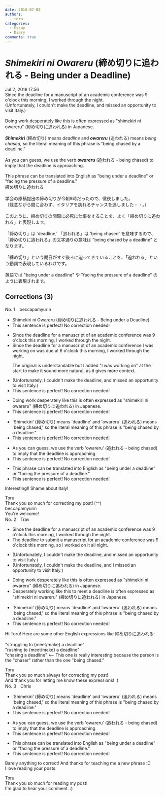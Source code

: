 ```yaml
---
date: 2018-07-02
authors:
  - toru
categories:
  - Essay
  - Diary
comments: true
---
```


# <strong><em>Shimekiri ni Owareru</strong></em> (締め切りに追われる - Being under a Deadline)
<div class="date">Jul 2, 2018 17:56</div>
<div id="post"><div id="body_show_ori">
Since the deadline for a manuscript of an academic conference was 9 o'clock this morning, I worked through the night.<br/>(Unfortunately, I couldn't make the deadline, and missed an opportunity to visit Italy.)<br/><br/>Doing work desperately like this is often expressed as "shimekiri ni owareru" (締め切りに追われる) in Japanese.<br/><br/><strong><em>Shimekiri</em></strong> (締め切り) means <em>deadline</em> and <strong><em>owareru</em></strong> (追われる) means <em>being chased,</em> so the literal meaning of this phrase is "being chased by a deadline."<br/><br/>As you can guess, we use the verb <strong><em>owareru</em></strong> (追われる - being chased) to imply that the deadline is approaching.<br/><br/>This phrase can be translated into English as "being under a deadline" or "facing the pressure of a deadline."
</div></div>

<!-- more -->

<div id="post_ja"><div id="body_show_mo">
締め切りに追われる<br/><br/>学会の原稿提出の締め切りが今朝9時だったので、徹夜しました。<br/>（残念ながら間に合わず、イタリアを訪れるチャンスを逃しました・・。）<br/><br/>このように、締め切りの間際に必死に仕事をすることを、よく「締め切りに追われる」と表現します。<br/><br/>「締め切り」は 'deadline,' 「追われる」は 'being chased' を意味するので、「締め切りに追われる」の文字通りの意味は "being chased by a deadline" となります。<br/><br/>「締め切り」という期日がすぐ後ろに迫ってきていることを、「追われる」という動詞で表現しているわけです。<br/><br/>英語では "being under a deadline" や "facing the pressure of a deadline" のように表現されます。
</div></div>

## Corrections (3)
<div id="block"><div class="first_name"> No. 1　<span class="just_name">beccapamyurin</span></div><div id="block2">
<ul class="correction_field">
<li class="incorrect">Shimekiri ni Owareru (締め切りに追われる - Being under a Deadline)</li>
<li class="corrected perfect">This sentence is perfect! No correction needed!</li>
</ul>
<ul class="correction_field">
<li class="incorrect">Since the deadline for a manuscript of an academic conference was 9 o'clock this morning, I worked through the night.</li>
<li class="corrected correct">
Since the <span class="f_gray"><span class="sline">deadline for a </span></span>manuscript of an academic conference <span class="f_red">I </span>was <span class="f_red">working on was due at </span>9 o'clock this morning, I worked through the night.
<p class="correction_comment">The original is understandable but I added "I was working on" at the start to make it sound more natural, as it gives more context.</p>
</li>
</ul>
<ul class="correction_field">
<li class="incorrect">(Unfortunately, I couldn't make the deadline, and missed an opportunity to visit Italy.)</li>
<li class="corrected perfect">This sentence is perfect! No correction needed!</li>
</ul>
<ul class="correction_field">
<li class="incorrect">Doing work desperately like this is often expressed as "shimekiri ni owareru" (締め切りに追われる) in Japanese.</li>
<li class="corrected perfect">This sentence is perfect! No correction needed!</li>
</ul>
<ul class="correction_field">
<li class="incorrect">'Shimekiri' (締め切り) means 'deadline' and 'owareru' (追われる) means 'being chased,' so the literal meaning of this phrase is "being chased by a deadline."</li>
<li class="corrected perfect">This sentence is perfect! No correction needed!</li>
</ul>
<ul class="correction_field">
<li class="incorrect">As you can guess, we use the verb 'owareru' (追われる - being chased) to imply that the deadline is approaching.</li>
<li class="corrected perfect">This sentence is perfect! No correction needed!</li>
</ul>
<ul class="correction_field">
<li class="incorrect">This phrase can be translated into English as "being under a deadline" or "facing the pressure of a deadline."</li>
<li class="corrected perfect">This sentence is perfect! No correction needed!</li>
</ul>
<p class="comment_small">
 Interesting!! Shame about Italy!
</p>

</div><div class="name"><span class="just_name">Toru</span><br>
Thank you so much for correcting my post! (^^)
</div>
<div class="name"><span class="just_name">beccapamyurin</span><br>
You're welcome!
</div>
</div>
<div id="block"><div class="first_name"> No. 2　<span class="just_name">Trav</span></div><div id="block2">
<ul class="correction_field">
<li class="incorrect">Since the deadline for a manuscript of an academic conference was 9 o'clock this morning, I worked through the night.</li>
<li class="corrected correct">
<span class="f_blue">T</span>he deadline<span class="f_blue"> to submit</span> a manuscript <span class="f_red">for </span>an academic conference was 9 o'clock this morning, <span class="f_blue">so</span> I worked <span class="f_blue">on it all</span> night.
</li>
</ul>
<ul class="correction_field">
<li class="incorrect">(Unfortunately, I couldn't make the deadline, and missed an opportunity to visit Italy.)</li>
<li class="corrected correct">
(Unfortunately, I couldn't make the deadline, and <span class="f_red">I</span> missed an opportunity to visit Italy.)
</li>
</ul>
<ul class="correction_field">
<li class="incorrect">Doing work desperately like this is often expressed as "shimekiri ni owareru" (締め切りに追われる) in Japanese.</li>
<li class="corrected correct">
<span class="f_blue">D</span>esperately <span class="f_blue">working like this to meet a deadline</span> is often expressed as "shimekiri ni owareru" (締め切りに追われる) in Japanese.
</li>
</ul>
<ul class="correction_field">
<li class="incorrect">'Shimekiri' (締め切り) means 'deadline' and 'owareru' (追われる) means 'being chased,' so the literal meaning of this phrase is "being chased by a deadline."</li>
<li class="corrected perfect">This sentence is perfect! No correction needed!</li>
</ul>
<p class="comment_small">
 Hi Toru!  Here are some other English expressions like 締め切りに追われる:
 <br/>
 <br/>
 "struggling to {meet/make} a deadline"
 <br/>
 "rushing to {meet/make} a deadline"
 <br/>
 "chasing a deadline"  &lt;-- This one is really interesting because the person is the "chaser" rather than the one "being chased."
</p>

</div><div class="name"><span class="just_name">Toru</span><br>
Thank you so much always for correcting my post!<br/>And thank you for letting me know these expressions! :)
</div>
</div>
<div id="block"><div class="first_name"> No. 3　<span class="just_name">Chris</span></div><div id="block2">
<ul class="correction_field">
<li class="incorrect">'Shimekiri' (締め切り) means 'deadline' and 'owareru' (追われる) means 'being chased,' so the literal meaning of this phrase is "being chased by a deadline."</li>
<li class="corrected perfect">This sentence is perfect! No correction needed!</li>
</ul>
<ul class="correction_field">
<li class="incorrect">As you can guess, we use the verb 'owareru' (追われる - being chased) to imply that the deadline is approaching.</li>
<li class="corrected perfect">This sentence is perfect! No correction needed!</li>
</ul>
<ul class="correction_field">
<li class="incorrect">This phrase can be translated into English as "being under a deadline" or "facing the pressure of a deadline."</li>
<li class="corrected perfect">This sentence is perfect! No correction needed!</li>
</ul>
<p class="comment_small">
 Barely anything to correct! And thanks for teaching me a new phrase :D
 <br/>
 I love reading your posts.
</p>

</div><div class="name"><span class="just_name">Toru</span><br>
Thank you so much for reading my post!<br/>I'm glad to hear your comment. :)
</div>
</div>
